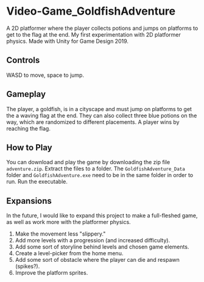 # Video-Game_GoldfishAdventure
A 2D platformer where the player collects potions and jumps on platforms to get to the flag at the end.
My first experimentation with 2D platformer physics. Made with Unity for Game Design 2019.

## Controls
WASD to move, space to jump.

## Gameplay
The player, a goldfish, is in a cityscape and must jump on platforms to get the a waving flag at the end.
They can also collect three blue potions on the way, which are randomized to different placements. A player wins by reaching the flag.

## How to Play
You can download and play the game by downloading the zip file <code>adventure.zip</code>. Extract the files to a folder.
The <code>GoldfishAdventure_Data</code> folder and <code>GoldfishAdventure.exe</code> need to be in the same folder in order to run. Run the executable.

## Expansions
In the future, I would like to expand this project to make a full-fleshed game, as well as work more with the platformer physics.
1. Make the movement less "slippery."
2. Add more levels with a progression (and increased difficulty).
3. Add some sort of storyline behind levels and chosen game elements.
4. Create a level-picker from the home menu.
5. Add some sort of obstacle where the player can die and respawn (spikes?).
6. Improve the platform sprites.

